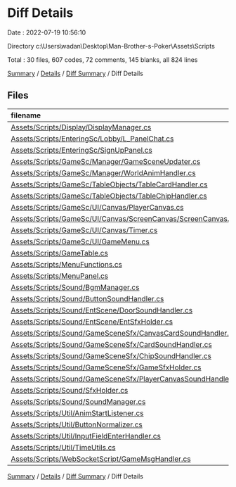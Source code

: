 # Diff Details

Date : 2022-07-19 10:56:10

Directory c:\\Users\\wadan\\Desktop\\Man-Brother-s-Poker\\Assets\\Scripts

Total : 30 files,  607 codes, 72 comments, 145 blanks, all 824 lines

[Summary](results.md) / [Details](details.md) / [Diff Summary](diff.md) / Diff Details

## Files
| filename | language | code | comment | blank | total |
| :--- | :--- | ---: | ---: | ---: | ---: |
| [Assets/Scripts/Display/DisplayManager.cs](/Assets/Scripts/Display/DisplayManager.cs) | C# | 46 | 2 | 9 | 57 |
| [Assets/Scripts/EnteringSc/Lobby/L_PanelChat.cs](/Assets/Scripts/EnteringSc/Lobby/L_PanelChat.cs) | C# | 2 | 1 | 1 | 4 |
| [Assets/Scripts/EnteringSc/SignUpPanel.cs](/Assets/Scripts/EnteringSc/SignUpPanel.cs) | C# | 1 | 0 | 1 | 2 |
| [Assets/Scripts/GameSc/Manager/GameSceneUpdater.cs](/Assets/Scripts/GameSc/Manager/GameSceneUpdater.cs) | C# | 70 | 17 | 14 | 101 |
| [Assets/Scripts/GameSc/Manager/WorldAnimHandler.cs](/Assets/Scripts/GameSc/Manager/WorldAnimHandler.cs) | C# | 3 | 6 | 3 | 12 |
| [Assets/Scripts/GameSc/TableObjects/TableCardHandler.cs](/Assets/Scripts/GameSc/TableObjects/TableCardHandler.cs) | C# | 1 | 1 | 1 | 3 |
| [Assets/Scripts/GameSc/TableObjects/TableChipHandler.cs](/Assets/Scripts/GameSc/TableObjects/TableChipHandler.cs) | C# | 14 | 1 | 1 | 16 |
| [Assets/Scripts/GameSc/UI/Canvas/PlayerCanvas.cs](/Assets/Scripts/GameSc/UI/Canvas/PlayerCanvas.cs) | C# | 19 | 5 | 5 | 29 |
| [Assets/Scripts/GameSc/UI/Canvas/ScreenCanvas/ScreenCanvas.cs](/Assets/Scripts/GameSc/UI/Canvas/ScreenCanvas/ScreenCanvas.cs) | C# | 6 | 6 | 3 | 15 |
| [Assets/Scripts/GameSc/UI/Canvas/Timer.cs](/Assets/Scripts/GameSc/UI/Canvas/Timer.cs) | C# | 2 | 0 | 2 | 4 |
| [Assets/Scripts/GameSc/UI/GameMenu.cs](/Assets/Scripts/GameSc/UI/GameMenu.cs) | C# | -4 | 0 | -1 | -5 |
| [Assets/Scripts/GameTable.cs](/Assets/Scripts/GameTable.cs) | C# | -4 | 2 | 5 | 3 |
| [Assets/Scripts/MenuFunctions.cs](/Assets/Scripts/MenuFunctions.cs) | C# | 98 | 3 | 23 | 124 |
| [Assets/Scripts/MenuPanel.cs](/Assets/Scripts/MenuPanel.cs) | C# | -6 | 1 | -6 | -11 |
| [Assets/Scripts/Sound/BgmManager.cs](/Assets/Scripts/Sound/BgmManager.cs) | C# | 25 | 2 | 7 | 34 |
| [Assets/Scripts/Sound/ButtonSoundHandler.cs](/Assets/Scripts/Sound/ButtonSoundHandler.cs) | C# | 40 | 3 | 4 | 47 |
| [Assets/Scripts/Sound/EntScene/DoorSoundHandler.cs](/Assets/Scripts/Sound/EntScene/DoorSoundHandler.cs) | C# | 10 | 0 | 2 | 12 |
| [Assets/Scripts/Sound/EntScene/EntSfxHolder.cs](/Assets/Scripts/Sound/EntScene/EntSfxHolder.cs) | C# | 24 | 0 | 5 | 29 |
| [Assets/Scripts/Sound/GameSceneSfx/CanvasCardSoundHandler.cs](/Assets/Scripts/Sound/GameSceneSfx/CanvasCardSoundHandler.cs) | C# | 10 | 0 | 2 | 12 |
| [Assets/Scripts/Sound/GameSceneSfx/CardSoundHandler.cs](/Assets/Scripts/Sound/GameSceneSfx/CardSoundHandler.cs) | C# | 18 | 1 | 5 | 24 |
| [Assets/Scripts/Sound/GameSceneSfx/ChipSoundHandler.cs](/Assets/Scripts/Sound/GameSceneSfx/ChipSoundHandler.cs) | C# | 16 | 1 | 3 | 20 |
| [Assets/Scripts/Sound/GameSceneSfx/GameSfxHolder.cs](/Assets/Scripts/Sound/GameSceneSfx/GameSfxHolder.cs) | C# | 43 | 6 | 11 | 60 |
| [Assets/Scripts/Sound/GameSceneSfx/PlayerCanvasSoundHandler.cs](/Assets/Scripts/Sound/GameSceneSfx/PlayerCanvasSoundHandler.cs) | C# | 10 | 1 | 2 | 13 |
| [Assets/Scripts/Sound/SfxHolder.cs](/Assets/Scripts/Sound/SfxHolder.cs) | C# | 30 | 3 | 12 | 45 |
| [Assets/Scripts/Sound/SoundManager.cs](/Assets/Scripts/Sound/SoundManager.cs) | C# | 71 | 5 | 17 | 93 |
| [Assets/Scripts/Util/AnimStartListener.cs](/Assets/Scripts/Util/AnimStartListener.cs) | C# | 12 | 0 | 3 | 15 |
| [Assets/Scripts/Util/ButtonNormalizer.cs](/Assets/Scripts/Util/ButtonNormalizer.cs) | C# | 11 | 1 | 2 | 14 |
| [Assets/Scripts/Util/InputFieldEnterHandler.cs](/Assets/Scripts/Util/InputFieldEnterHandler.cs) | C# | 24 | 0 | 10 | 34 |
| [Assets/Scripts/Util/TimeUtils.cs](/Assets/Scripts/Util/TimeUtils.cs) | C# | 12 | 0 | 2 | 14 |
| [Assets/Scripts/WebSocketScript/GameMsgHandler.cs](/Assets/Scripts/WebSocketScript/GameMsgHandler.cs) | C# | 3 | 4 | -3 | 4 |

[Summary](results.md) / [Details](details.md) / [Diff Summary](diff.md) / Diff Details
